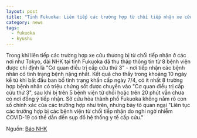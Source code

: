 ```yaml
---
layout: post
title: "Tỉnh Fukuoka: Liên tiếp các trường hợp từ chối tiếp nhận xe cứu thương"
category: news
tags: 
  - fukuoka
  - kyushu
---
```

Trong khi liên tiếp các trường hợp xe cứu thương bị từ chối tiếp nhận ở các nơi như Tokyo, đài NHK tại tỉnh Fukuoka đã thu thập thông tin từ 8 bệnh viện được chỉ định là "Cơ quan điều trị cấp cứu thứ 3" - nơi tiếp nhận các bệnh nhân có tình trạng bệnh nặng nhất.
Kết quả cho thấy trong khoảng 10 ngày kể từ khi bắt đầu ban bố tình trạng khẩn cấp ngày 7/4, có ít nhất 8 trường hợp bệnh nhân có triệu chứng sốt được chuyển vào "Cơ quan điều trị cấp cứu thứ 3", sau khi bị trên 5 bệnh viện từ chối hoặc trên 20 phút vẫn chưa có nơi đồng ý tiếp nhận.
Sở cứu hỏa thành phố Fukuoka không nắm rõ con số chính xác của các trường hợp như trên, nhưng bày tỏ quan ngại "Liên tục các trường hợp bị các bệnh viện từ chối tiếp nhận do nghi ngờ nhiễm COVID-19 có thể dẫn đến sụp đổ hệ thống y tế cấp cứu."

Nguồn: [Báo NHK](https://www3.nhk.or.jp/fukuoka-news/20200422/5010007669.html)